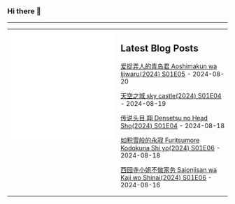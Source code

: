 ### Hi there 👋

<!--
**etng/etng** is a ✨ _special_ ✨ repository because its `README.md` (this file) appears on your GitHub profile.

Here are some ideas to get you started:

- 🔭 I’m currently working on ...
- 🌱 I’m currently learning ...
- 👯 I’m looking to collaborate on ...
- 🤔 I’m looking for help with ...
- 💬 Ask me about ...
- 📫 How to reach me: ...
- 😄 Pronouns: ...
- ⚡ Fun fact: ...
-->


---

<table>
<tr>
<td valign="top" width="50%">
<img src="metrics.svg" alt="Metric" />
</td>
<td valign="top" width="50%">

## Latest Blog Posts
<!-- blog start -->
[爱捉弄人的青岛君 Aoshimakun wa Ijiwaru(2024) S01E05](http://www.fanxinzhui.com/rr/2575#S01E05) - 2024-08-20

[天空之城 sky castle(2024) S01E04](http://www.fanxinzhui.com/rr/2583#S01E04) - 2024-08-19

[传说头目 翔 Densetsu no Head Sho(2024) S01E04](http://www.fanxinzhui.com/rr/2582#S01E04) - 2024-08-18

[如积雪般的永寂 Furitsumore Kodokuna Shi yo(2024) S01E06](http://www.fanxinzhui.com/rr/2576#S01E06) - 2024-08-18

[西园寺小姐不做家务 Saionjisan wa Kaji wo Shinai(2024) S01E06](http://www.fanxinzhui.com/rr/2578#S01E06) - 2024-08-16
<!-- blog end -->

</td></tr></table>

